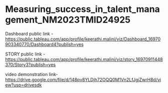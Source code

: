 # Measuring_success_in_talent_management_NM2023TMID24925


Dashboard public link -https://public.tableau.com/app/profile/keerathi.malini/viz/Dashboard_16970903340770/Dashboard4?publish=yes

STORY public link -https://public.tableau.com/app/profile/keerathi.malini/viz/story_16970911448370/Story3?publish=yes

video demonstration link-
https://drive.google.com/file/d/148pv8YLDjh72OQQ0M1Vn2LfJgjZwrH8d/view?usp=drivesdk
